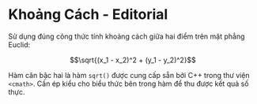 # Khoảng Cách - Editorial

Sử dụng đúng công thức tính khoảng cách giữa hai điểm trên mặt phẳng Euclid:

$$\sqrt{(x_1 - x_2)^2 + (y_1 - y_2)^2}$$

Hàm căn bậc hai là hàm `sqrt()` được cung cấp sẵn bởi C++ trong thư viện `<cmath>`. Cần ép kiểu cho biểu thức bên trong hàm để thu được kết quả số thực.